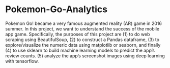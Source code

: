 # Pokemon-Go-Analytics
Pokemon Go! became a very famous augmented reality (AR) game in 2016 summer. In this project, we want to understand the success of the mobile app game. Specifically, the purposes of this project are (1) to do web scraping using BeautifulSoup, (2) to construct a Pandas dataframe, (3) to explore/visualize the numeric data using matplotlib or seaborn, and finally (4) to use sklearn to build machine learning models to predict the app’s review counts.  (5) analyze the app’s screenshot images using deep learning with tensorflow.
